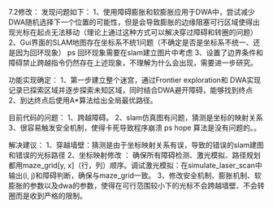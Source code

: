 7.2修改：
发现问题如下：
  1、使用障碍膨胀和软膨胀应用于DWA中，尝试减少DWA随机选择下一个位置的可能性，但是会导致膨胀的边缘阻塞可行区域使得出现光标在起点无法移动（理论上通过这种方式可以解决穿过障碍和转圈的问题）
  2、Gui界面的SLAM地图存在坐标系不统1问题（不确定是否是坐标系不统一、还是因为回环现象） ps 回环现象需要在slam建立图片中考虑
  3、设置了边界条件和障碍禁止跨越指令仍然存在上述现象，不理解为什么会出现，需要进一步研究。

  

功能实现确定：
  1、第一步建立整个迷宫，通过Frontier exploration和 DWA实现记录已探索区域并逐步探索未知区域，同时结合DWA避开障碍，能够找到终点
  2、到达终点后使用A*算法给出全局最优路径。

目前代码的问题：
  1、跨越障碍。
  2、slam仿真图有问题，猜测是坐标的映射关系
  3、很容易触发安全机制，使得卡死导致程序崩溃
ps hope 算法是没有问题的。。

解决建议：
  1、穿越墙壁：猜测是由于坐标映射关系有误，导致的错误的slam建图和错误的光标路径
  2、坐标映射修改 ： 确保所有障碍检测、激光模拟、路径规划都用maze_grid[y, x]（行，列）顺序。调试激光模拟：在simulate_laser_scan中输出(i, j)和障碍判断，确保与maze_grid一致。
  3、修改安全机制、膨胀机制、软膨胀的参数以及dwa的参数，使得在可行范围较小下的光标不会跨越墙壁、不会转圈而是收到严格的限制。
  



